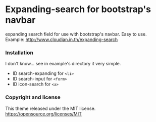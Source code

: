 # Expanding-search for bootstrap's navbar
expanding search field for use with bootstrap's navbar. Easy to use.
Example: http://www.cloudian.in.th/expanding-search

### Installation
I don't know... see in example's directory it very simple.

* ID search-expanding for `<li>`
* ID search-input for `<form>`
* ID icon-search for `<a>`

### Copyright and license
This theme released under the MIT license. https://opensource.org/licenses/MIT
